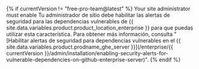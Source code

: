 {% if currentVersion != "free-pro-team@latest" %}
Your site administrator must enable
Tu administrador de sitio debe habilitar las alertas de seguridad para las dependencias vulnerables de {{ site.data.variables.product.product_location_enterprise }} para que puedas utilizar esta característica. Para obtener más información, consulta "[Habilitar alertas de seguridad para dependencias vulnerables en el {{ site.data.variables.product.prodname_ghe_server }}](/enterprise/{{ currentVersion }}/admin/installation/enabling-security-alerts-for-vulnerable-dependencies-on-github-enterprise-server)".
{% endif %}
